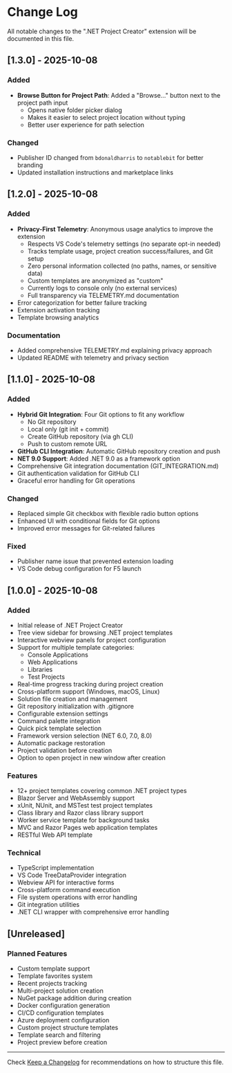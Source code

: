 # Change Log

All notable changes to the ".NET Project Creator" extension will be documented in this file.

## [1.3.0] - 2025-10-08

### Added
- **Browse Button for Project Path**: Added a "Browse..." button next to the project path input
  - Opens native folder picker dialog
  - Makes it easier to select project location without typing
  - Better user experience for path selection

### Changed
- Publisher ID changed from `bdonaldharris` to `notablebit` for better branding
- Updated installation instructions and marketplace links

## [1.2.0] - 2025-10-08

### Added
- **Privacy-First Telemetry**: Anonymous usage analytics to improve the extension
  - Respects VS Code's telemetry settings (no separate opt-in needed)
  - Tracks template usage, project creation success/failures, and Git setup
  - Zero personal information collected (no paths, names, or sensitive data)
  - Custom templates are anonymized as "custom"
  - Currently logs to console only (no external services)
  - Full transparency via TELEMETRY.md documentation
- Error categorization for better failure tracking
- Extension activation tracking
- Template browsing analytics

### Documentation
- Added comprehensive TELEMETRY.md explaining privacy approach
- Updated README with telemetry and privacy section

## [1.1.0] - 2025-10-08

### Added
- **Hybrid Git Integration**: Four Git options to fit any workflow
  - No Git repository
  - Local only (git init + commit)
  - Create GitHub repository (via gh CLI)
  - Push to custom remote URL
- **GitHub CLI Integration**: Automatic GitHub repository creation and push
- **NET 9.0 Support**: Added .NET 9.0 as a framework option
- Comprehensive Git integration documentation (GIT_INTEGRATION.md)
- Git authentication validation for GitHub CLI
- Graceful error handling for Git operations

### Changed
- Replaced simple Git checkbox with flexible radio button options
- Enhanced UI with conditional fields for Git options
- Improved error messages for Git-related failures

### Fixed
- Publisher name issue that prevented extension loading
- VS Code debug configuration for F5 launch

## [1.0.0] - 2025-10-08

### Added
- Initial release of .NET Project Creator
- Tree view sidebar for browsing .NET project templates
- Interactive webview panels for project configuration
- Support for multiple template categories:
  - Console Applications
  - Web Applications
  - Libraries
  - Test Projects
- Real-time progress tracking during project creation
- Cross-platform support (Windows, macOS, Linux)
- Solution file creation and management
- Git repository initialization with .gitignore
- Configurable extension settings
- Command palette integration
- Quick pick template selection
- Framework version selection (NET 6.0, 7.0, 8.0)
- Automatic package restoration
- Project validation before creation
- Option to open project in new window after creation

### Features
- 12+ project templates covering common .NET project types
- Blazor Server and WebAssembly support
- xUnit, NUnit, and MSTest test project templates
- Class library and Razor class library support
- Worker service template for background tasks
- MVC and Razor Pages web application templates
- RESTful Web API template

### Technical
- TypeScript implementation
- VS Code TreeDataProvider integration
- Webview API for interactive forms
- Cross-platform command execution
- File system operations with error handling
- Git integration utilities
- .NET CLI wrapper with comprehensive error handling

## [Unreleased]

### Planned Features
- Custom template support
- Template favorites system
- Recent projects tracking
- Multi-project solution creation
- NuGet package addition during creation
- Docker configuration generation
- CI/CD configuration templates
- Azure deployment configuration
- Custom project structure templates
- Template search and filtering
- Project preview before creation

---

Check [Keep a Changelog](http://keepachangelog.com/) for recommendations on how to structure this file.
